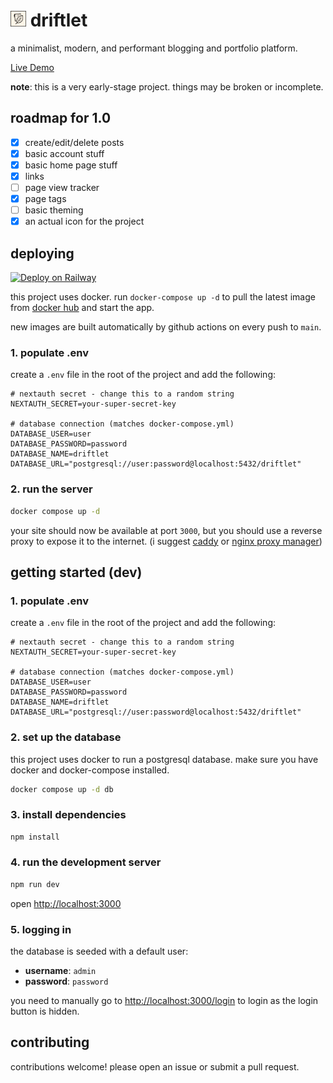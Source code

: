  <h1> <img src="./public/logo.png" width="25px" height="25px" /> driftlet</h1>

a minimalist, modern, and performant blogging and portfolio platform.

[Live Demo](https://ryanaque.com)

**note**: this is a very early-stage project. things may be broken or incomplete.

## roadmap for 1.0

- [x] create/edit/delete posts
- [x] basic account stuff
- [x] basic home page stuff
- [x] links
- [ ] page view tracker
- [x] page tags
- [ ] basic theming
- [x] an actual icon for the project

## deploying

[![Deploy on Railway](https://railway.com/button.svg)](https://railway.com/deploy/Rma_dC?referralCode=RjkrHM)

this project uses docker. run `docker-compose up -d` to pull the latest image from [docker hub](https://hub.docker.com/r/rynmx/driftlet) and start the app.

new images are built automatically by github actions on every push to `main`.

### 1. populate .env

create a `.env` file in the root of the project and add the following:

```env
# nextauth secret - change this to a random string
NEXTAUTH_SECRET=your-super-secret-key

# database connection (matches docker-compose.yml)
DATABASE_USER=user
DATABASE_PASSWORD=password
DATABASE_NAME=driftlet
DATABASE_URL="postgresql://user:password@localhost:5432/driftlet"
```

### 2. run the server

```bash
docker compose up -d
```

your site should now be available at port `3000`, but you should use a reverse proxy to expose it to the internet.
(i suggest [caddy](https://github.com/caddyserver/caddy) or [nginx proxy manager](hhttps://github.com/NginxProxyManager/nginx-proxy-manager))

## getting started (dev)

### 1. populate .env

create a `.env` file in the root of the project and add the following:

```env
# nextauth secret - change this to a random string
NEXTAUTH_SECRET=your-super-secret-key

# database connection (matches docker-compose.yml)
DATABASE_USER=user
DATABASE_PASSWORD=password
DATABASE_NAME=driftlet
DATABASE_URL="postgresql://user:password@localhost:5432/driftlet"
```

### 2. set up the database

this project uses docker to run a postgresql database. make sure you have docker and docker-compose installed.

```bash
docker compose up -d db
```

### 3. install dependencies

```bash
npm install
```

### 4. run the development server

```bash
npm run dev
```

open [http://localhost:3000](http://localhost:3000)

### 5. logging in

the database is seeded with a default user:

- **username**: `admin`
- **password**: `password`

you need to manually go to [http://localhost:3000/login](http://localhost:3000/login) to login as the login button is hidden.

## contributing

contributions welcome! please open an issue or submit a pull request.

